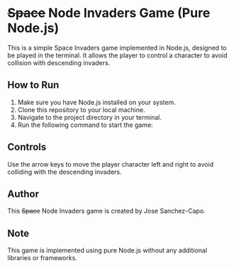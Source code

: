 # ~~Space~~ Node Invaders Game (Pure Node.js)


This is a simple Space Invaders game implemented in Node.js, designed to be played in the terminal. It allows the player to control a character to avoid collision with descending invaders.

## How to Run

1. Make sure you have Node.js installed on your system.
2. Clone this repository to your local machine.
3. Navigate to the project directory in your terminal.
4. Run the following command to start the game:


## Controls

Use the arrow keys to move the player character left and right to avoid colliding with the descending invaders.

## Author

This ~~Space~~  Node Invaders game is created by Jose Sanchez-Capo.

## Note

This game is implemented using pure Node.js without any additional libraries or frameworks.


